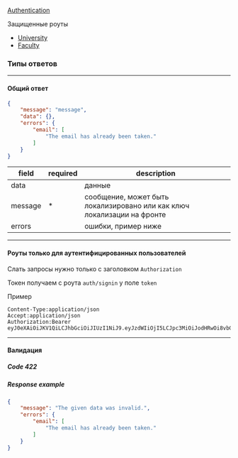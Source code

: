 
[Authentication](Authentication.md)  


Защищенные роуты
 - [University](Auth/University.md) 
 - [Faculty](Auth/Faculty.md) 


### Типы ответов

---


#### Общий ответ
```json
{
    "message": "message",
    "data": {},
    "errors": {
        "email": [
            "The email has already been taken."
        ]
    }
}
```
| field | required  | description  | 
|---|---|---|
| data  |   | данные  |
| message  | *  |  сообщение, может быть локализировано или как ключ локализации на фронте |
| errors  |   |  ошибки, пример ниже |


___


#### Роуты только для аутентифицированных пользователей
Слать запросы нужно только с заголовком `Authorization`

Токен получаем с роута `auth/signin` у поле `token`

Пример
```text
Content-Type:application/json
Accept:application/json
Authorization:Bearer eyJ0eXAiOiJKV1QiLCJhbGciOiJIUzI1NiJ9.eyJzdWIiOjI5LCJpc3MiOiJodHRwOi8vbG9jYWxob3N0OjgwMDAvYXBpL2F1dGgvc2lnbmluIiwiaWF0IjoxNTI1Mjc4NTk5LCJleHAiOjE1MjUzNjQ5OTksIm5iZiI6MTUyNTI3ODU5OSwianRpIjoiRjIwME5SeFhwTDhKMEk0ayJ9.2tcwjCK507v0qd3PYaooT7Y9LPTJmhhe7cmzFLhXQuQ
```

---

#### Валидация

##### Code 422
##### Response example
```json
{
    "message": "The given data was invalid.",
    "errors": {
        "email": [
            "The email has already been taken."
        ]
    }
}
```